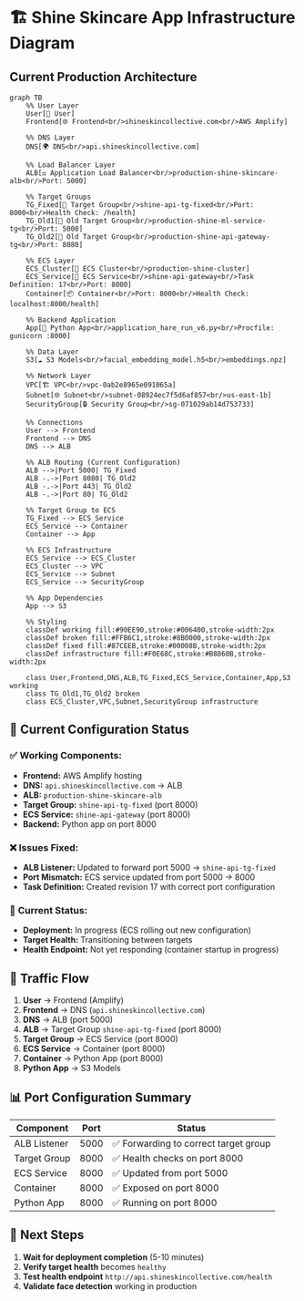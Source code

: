 # 🏗️ Shine Skincare App Infrastructure Diagram

## Current Production Architecture

```mermaid
graph TB
    %% User Layer
    User[👤 User]
    Frontend[🌐 Frontend<br/>shineskincollective.com<br/>AWS Amplify]
    
    %% DNS Layer
    DNS[🌍 DNS<br/>api.shineskincollective.com]
    
    %% Load Balancer Layer
    ALB[⚖️ Application Load Balancer<br/>production-shine-skincare-alb<br/>Port: 5000]
    
    %% Target Groups
    TG_Fixed[🎯 Target Group<br/>shine-api-tg-fixed<br/>Port: 8000<br/>Health Check: /health]
    TG_Old1[🚫 Old Target Group<br/>production-shine-ml-service-tg<br/>Port: 5000]
    TG_Old2[🚫 Old Target Group<br/>production-shine-api-gateway-tg<br/>Port: 8080]
    
    %% ECS Layer
    ECS_Cluster[🐳 ECS Cluster<br/>production-shine-cluster]
    ECS_Service[🚀 ECS Service<br/>shine-api-gateway<br/>Task Definition: 17<br/>Port: 8000]
    Container[📦 Container<br/>Port: 8000<br/>Health Check: localhost:8000/health]
    
    %% Backend Application
    App[🐍 Python App<br/>application_hare_run_v6.py<br/>Procfile: gunicorn :8000]
    
    %% Data Layer
    S3[☁️ S3 Models<br/>facial_embedding_model.h5<br/>embeddings.npz]
    
    %% Network Layer
    VPC[🏗️ VPC<br/>vpc-0ab2e8965e091065a]
    Subnet[🌐 Subnet<br/>subnet-08924ec7f5d6af857<br/>us-east-1b]
    SecurityGroup[🔒 Security Group<br/>sg-071029ab14d753733]
    
    %% Connections
    User --> Frontend
    Frontend --> DNS
    DNS --> ALB
    
    %% ALB Routing (Current Configuration)
    ALB -->|Port 5000| TG_Fixed
    ALB -.->|Port 8080| TG_Old2
    ALB -.->|Port 443| TG_Old2
    ALB -.->|Port 80| TG_Old2
    
    %% Target Group to ECS
    TG_Fixed --> ECS_Service
    ECS_Service --> Container
    Container --> App
    
    %% ECS Infrastructure
    ECS_Service --> ECS_Cluster
    ECS_Cluster --> VPC
    ECS_Service --> Subnet
    ECS_Service --> SecurityGroup
    
    %% App Dependencies
    App --> S3
    
    %% Styling
    classDef working fill:#90EE90,stroke:#006400,stroke-width:2px
    classDef broken fill:#FFB6C1,stroke:#8B0000,stroke-width:2px
    classDef fixed fill:#87CEEB,stroke:#00008B,stroke-width:2px
    classDef infrastructure fill:#F0E68C,stroke:#B8860B,stroke-width:2px
    
    class User,Frontend,DNS,ALB,TG_Fixed,ECS_Service,Container,App,S3 working
    class TG_Old1,TG_Old2 broken
    class ECS_Cluster,VPC,Subnet,SecurityGroup infrastructure
```

## 🔧 **Current Configuration Status**

### ✅ **Working Components:**
- **Frontend:** AWS Amplify hosting
- **DNS:** `api.shineskincollective.com` → ALB
- **ALB:** `production-shine-skincare-alb`
- **Target Group:** `shine-api-tg-fixed` (port 8000)
- **ECS Service:** `shine-api-gateway` (port 8000)
- **Backend:** Python app on port 8000

### ❌ **Issues Fixed:**
- **ALB Listener:** Updated to forward port 5000 → `shine-api-tg-fixed`
- **Port Mismatch:** ECS service updated from port 5000 → 8000
- **Task Definition:** Created revision 17 with correct port configuration

### 🔄 **Current Status:**
- **Deployment:** In progress (ECS rolling out new configuration)
- **Target Health:** Transitioning between targets
- **Health Endpoint:** Not yet responding (container startup in progress)

## 🚀 **Traffic Flow**

1. **User** → Frontend (Amplify)
2. **Frontend** → DNS (`api.shineskincollective.com`)
3. **DNS** → ALB (port 5000)
4. **ALB** → Target Group `shine-api-tg-fixed` (port 8000)
5. **Target Group** → ECS Service (port 8000)
6. **ECS Service** → Container (port 8000)
7. **Container** → Python App (port 8000)
8. **Python App** → S3 Models

## 📊 **Port Configuration Summary**

| Component | Port | Status |
|-----------|------|---------|
| ALB Listener | 5000 | ✅ Forwarding to correct target group |
| Target Group | 8000 | ✅ Health checks on port 8000 |
| ECS Service | 8000 | ✅ Updated from port 5000 |
| Container | 8000 | ✅ Exposed on port 8000 |
| Python App | 8000 | ✅ Running on port 8000 |

## 🎯 **Next Steps**

1. **Wait for deployment completion** (5-10 minutes)
2. **Verify target health** becomes `healthy`
3. **Test health endpoint** `http://api.shineskincollective.com/health`
4. **Validate face detection** working in production
